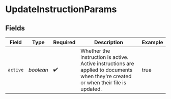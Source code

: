 # UpdateInstructionParams


## Fields

| Field                                                                                                                               | Type                                                                                                                                | Required                                                                                                                            | Description                                                                                                                         | Example                                                                                                                             |
| ----------------------------------------------------------------------------------------------------------------------------------- | ----------------------------------------------------------------------------------------------------------------------------------- | ----------------------------------------------------------------------------------------------------------------------------------- | ----------------------------------------------------------------------------------------------------------------------------------- | ----------------------------------------------------------------------------------------------------------------------------------- |
| `active`                                                                                                                            | *boolean*                                                                                                                           | :heavy_check_mark:                                                                                                                  | Whether the instruction is active. Active instructions are applied to documents when they're created or when their file is updated. | true                                                                                                                                |